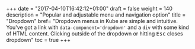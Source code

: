 +++
date = "2017-04-10T16:42:12+01:00"
draft = false
weight = 140
description = "Popular and adjustable menu and navigation option"
title = "Dropdown"
bref= "Dropdown menus in Kube are simple and intuitive. You've got a link with <code>data-component='dropdown'</code> and a <code>div</code> with some kind of HTML content. Clicking outside of the dropdown or hitting <kbd>Esc</kbd> closes dropdown"
toc = true
+++
